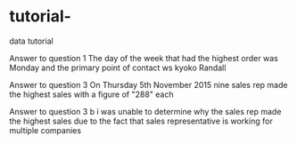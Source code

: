 # tutorial-
data tutorial

Answer to question 1 
The day of the week that had the highest order was Monday and the primary point of contact ws kyoko Randall 

Answer to question 3
On Thursday 5th November 2015 nine sales rep made the highest sales with a figure of "288" each 

Answer to question 3 b
i was unable to determine why the sales rep made the highest sales due to the fact that sales representative is working for multiple companies 
